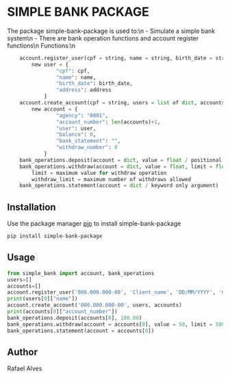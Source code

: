 # SIMPLE BANK PACKAGE

The package simple-bank-package is used to:\n
	- Simulate a simple bank system\n
	- There are bank operation functions and account register functions\n
Functions:\n
```python	
	account.register_user(cpf = string, name = string, birth_date = string, address = string, users = list of dict) -> return users (adding a new user)
		new user = {
                "cpf": cpf,
                "name": name,
                "birth_date": birth_date,
                "address": address
			}
	account.create_account(cpf = string, users = list of dict, accounts = list of dict) -> return accounts (adding a new account)
		new account = {
                "agency": "0001",
                "account_number": len(accounts)+1,
                "user": user,
                "balance": 0,
                "bank_statement": "",
                "withdraw_number": 0
            }
	bank_operations.deposit(account = dict, value = float / positional only arguments) -> return account (with operation executed)
	bank_operations.withdraw(account = dict, value = float, limit = float, withdraw_limit = interger / keyword only arguments) -> return account (with operation executed)
		limit = maximum value for withdraw operation
		withdraw_limit = maximum number of withdraws allowed
	bank_operations.statement(account = dict / keyword only argument) -> print the account statement
```
## Installation

Use the package manager [pip](https://pip.pypa.io/en/stable/) to install simple-bank-package

```bash
pip install simple-bank-package
```

## Usage

```python
from simple_bank import account, bank_operations
users=[]
accounts=[]
account.register_user('000.000.000-00', 'Client_name', 'DD/MM/YYYY', 'Client_address', users)
print(users[0]["name"])
account.create_account('000.000.000-00', users, accounts)
print(accounts[0]["account_number"])
bank_operations.deposit(accounts[0], 100.00)
bank_operations.withdraw(account = accounts[0], value = 50, limit = 500, withdraw_limit = 3)
bank_operations.statement(account = accounts[0])
```

## Author
Rafael Alves
